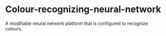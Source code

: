 # Colour-recognizing-neural-network
A modifiable neural network platform that is configured to recognize colours.
